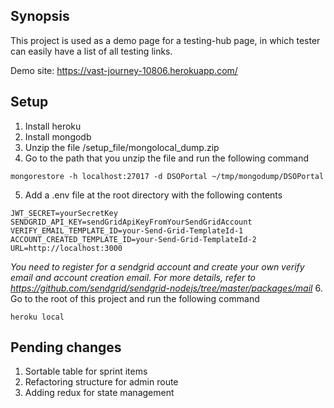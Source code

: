 ## Synopsis

This project is used as a demo page for a testing-hub page, in which tester can easily have a list of all testing links.

Demo site: https://vast-journey-10806.herokuapp.com/

## Setup

1. Install heroku
2. Install mongodb
3. Unzip the file /setup_file/mongolocal_dump.zip
4. Go to the path that you unzip the file and run the following command
```
mongorestore -h localhost:27017 -d DSOPortal ~/tmp/mongodump/DSOPortal
```
5. Add a .env file at the root directory with the following contents
```
JWT_SECRET=yourSecretKey
SENDGRID_API_KEY=sendGridApiKeyFromYourSendGridAccount
VERIFY_EMAIL_TEMPLATE_ID=your-Send-Grid-TemplateId-1
ACCOUNT_CREATED_TEMPLATE_ID=your-Send-Grid-TemplateId-2
URL=http://localhost:3000
```
*You need to register for a sendgrid account and create your own verify email and account creation email. For more details, refer to https://github.com/sendgrid/sendgrid-nodejs/tree/master/packages/mail*
6. Go to the root of this project and run the following command
```
heroku local
```

## Pending changes

1. Sortable table for sprint items
2. Refactoring structure for admin route
3. Adding redux for state management
